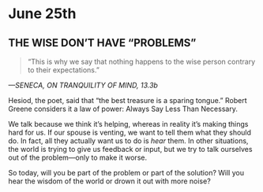 # June 25th
## THE WISE DON’T HAVE “PROBLEMS”

> “This is why we say that nothing happens to the wise person contrary to their expectations.”

*—SENECA, ON TRANQUILITY OF MIND, 13.3b*

Hesiod, the poet, said that “the best treasure is a sparing tongue.” Robert Greene considers it a law of power: Always Say Less Than Necessary.

We talk because we think it’s helping, whereas in reality it’s making things hard for us. If our spouse is venting, we want to tell them what they should do. In fact, all they actually want us to do is *hear* them. In other situations, the world is trying to give us feedback or input, but we try to talk ourselves out of the problem—only to make it worse.

So today, will you be part of the problem or part of the solution? Will you hear the wisdom of the world or drown it out with more noise?

